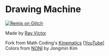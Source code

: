 Drawing Machine
=========================
[![Remix on Glitch](https://cdn.glitch.com/2703baf2-b643-4da7-ab91-7ee2a2d00b5b%2Fremix-button.svg)](https://glitch.com/edit/#!/remix/drawing-machine)

Made by [Ray Victor](https://twitter.com/Ray7551)

Fork from Math Coding's [Kinematics](https://github.com/bit101/CodingMath/tree/master/episode43)  [[YouTube](https://www.youtube.com/playlist?list=PL7wAPgl1JVvXZDYBPGfjvgeUQHJFWLPit)]  
Colors from [NONI](https://noni.cmiscm.com/) by Jongmin Kim
